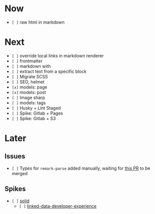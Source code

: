 # Now

- `[ ]` raw html in markdown

# Next

- `[ ]` override local links in markdown renderer
- `[ ]` frontmatter
- `[ ]` markdown with
- `[ ]` extract text from a specific block
- `[ ]` Migrate SCSS
- `[ ]` SEO, helmet
- `[x]` models: page
- `[x]` models: post
- `[ ]` Image sharp
- `[ ]` models: tags
- `[ ]` Husky + Lint Staged
- `[ ]` Spike: Gitlab + Pages
- `[ ]` Spike: Gitlab + S3

# Later

## Issues

- `[ ]` Types for `remark-parse` added manually, waiting for [this PR](https://github.com/remarkjs/remark/pull/383) to be merged

## Spikes

- `[ ]` [solid](https://solid.inrupt.com/)
  - `[ ]` [linked-data-developer-experience](https://ruben.verborgh.org/blog/2018/12/28/designing-a-linked-data-developer-experience/)

